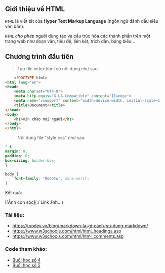 ## Giới thiệu về HTML

`HTML` là viết tắt của **Hyper Text Markup Language** (ngôn ngữ đánh dấu siêu văn bản).

`HTML` *cho phép* người dùng tạo và cấu trúc hóa các thành phần trên một trang web như đoạn văn, tiêu đề, liên kết, trích dẫn, bảng biểu…

## Chương trình đầu tiên

> Tạo file index.html có nội dung như sau:

```html
    <!DOCTYPE html>
<html lang="en">
<head>
    <meta charset="UTF-8">
    <meta http-equiv="X-UA-Compatible" content="IE=edge">
    <meta name="viewport" content="width=device-width, initial-scale=1.0">
    <title>Document</title>
</head>
<body>
    <h1>Xin chào mọi người</h1>
</body>
</html>
```

> Nội dung file "style.css" như sau:

```css
* {
margin: 0;
padding: 0;
box-sizing: border-box;
}

body {
    font-family: 'Roboto', sans-serif;
}
```

Kết quả:

![Ảnh con sóc](./ Link ảnh...)

### Tài liệu:
- https://topdev.vn/blog/markdown-la-gi-cach-su-dung-markdown/
- https://www.w3schools.com/html/html_headings.asp
- https://www.w3schools.com/html/html_comments.asp

### Code tham khảo:

- [Buổi học số 4](./day_04/techmaster-web/index.html)
- [Buổi học số 5](./day_05/demo_position/index.html)